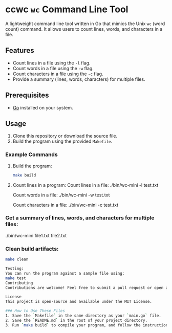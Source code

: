 # ccwc `wc` Command Line Tool

A lightweight command line tool written in Go that mimics the Unix `wc` (word count) command. It allows users to count lines, words, and characters in a file.

## Features
- Count lines in a file using the `-l` flag.
- Count words in a file using the `-w` flag.
- Count characters in a file using the `-c` flag.
- Provide a summary (lines, words, characters) for multiple files.

## Prerequisites
- [Go](https://golang.org/doc/install) installed on your system.

## Usage
1. Clone this repository or download the source file.
2. Build the program using the provided `Makefile`.

### Example Commands
1. Build the program:
   ```bash
   make build

2. Count lines in a program:
    Count lines in a file:
    ./bin/wc-mini -l test.txt

    Count words in a file:
    ./bin/wc-mini -w test.txt
    
    Count characters in a file:
    ./bin/wc-mini -c test.txt

### Get a summary of lines, words, and characters for multiple files:
./bin/wc-mini file1.txt file2.txt

### Clean build artifacts:
```bash
make clean

Testing:
You can run the program against a sample file using:
make test
Contributing
Contributions are welcome! Feel free to submit a pull request or open an issue for bugs and features.

License
This project is open-source and available under the MIT License.

### How to Use These Files
1. Save the `Makefile` in the same directory as your `main.go` file.
2. Save the `README.md` in the root of your project directory.
3. Run `make build` to compile your program, and follow the instructions in the README for usage.
